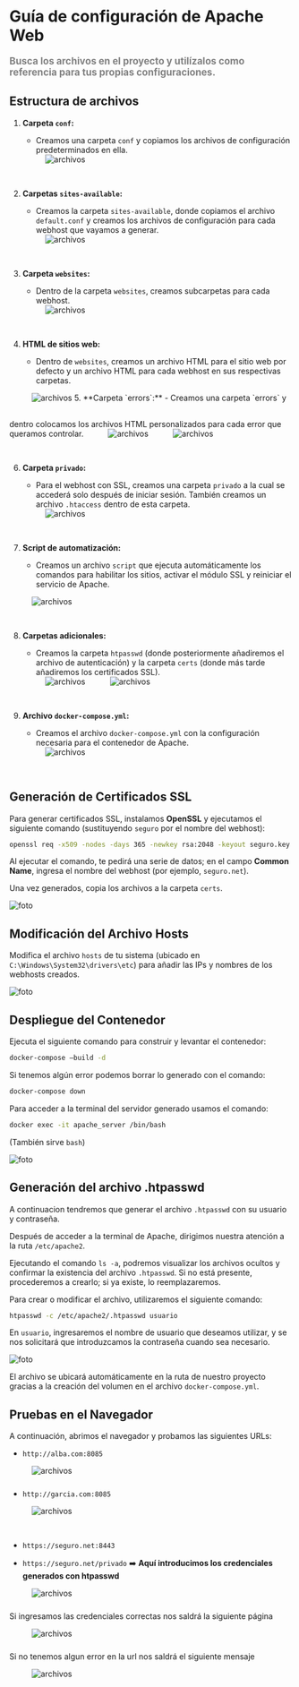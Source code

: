 
# Guía de configuración de Apache Web

<span style="color:gray; font-size:17px"> **Busca los archivos en el proyecto y utilízalos como referencia para tus propias configuraciones.**

## Estructura de archivos

1. **Carpeta `conf`:**  
   - Creamos una carpeta `conf` y copiamos los archivos de configuración predeterminados en ella.

   <img src="./images/carpetaConfDefault.jpg" alt="archivos" style="padding-left:40px; padding-bottom:30px">

2. **Carpetas `sites-available`:**  
   - Creamos la carpeta `sites-available`, donde copiamos el archivo `default.conf` y creamos los archivos de configuración para cada webhost que vayamos a generar.

   <img src="./images/carpetaSitesAvailable.jpg" alt="archivos" style="padding-left:40px; padding-bottom:30px">

3. **Carpeta `websites`:**  
   - Dentro de la carpeta `websites`, creamos subcarpetas para cada webhost.

   <img src="./images/carpetaWebsites.jpg" alt="archivos" style="padding-left:40px; padding-bottom:30px">

4. **HTML de sitios web:**  
   - Dentro de `websites`, creamos un archivo HTML para el sitio web por defecto y un archivo HTML para cada webhost en sus respectivas carpetas.

  <img src="./images/webhostDefault.jpg" alt="archivos" style="padding-left:40px; padding-bottom:30px">
5. **Carpeta `errors`:**  
   - Creamos una carpeta `errors` y dentro colocamos los archivos HTML personalizados para cada error que queramos controlar.

   <img src="./images/carpetaErrors.jpg" alt="archivos" style="padding-left:40px; padding-bottom:10px">

<img src="./images/errorHtml.jpg" alt="archivos" style="padding-left:40px; padding-bottom:30px">

6. **Carpeta `privado`:**  
   - Para el webhost con SSL, creamos una carpeta `privado` a la cual se accederá solo después de iniciar sesión. También creamos un archivo `.htaccess` dentro de esta carpeta.

   <img src="./images/websitePrivado.jpg" alt="archivos" style="padding-left:40px; padding-bottom:30px">

7. **Script de automatización:**  
   - Creamos un archivo `script` que ejecuta automáticamente los comandos para habilitar los sitios, activar el módulo SSL y reiniciar el servicio de Apache.

  <img src="./images/script.jpg" alt="archivos" style="padding-left:40px; padding-bottom:30px">

8. **Carpetas adicionales:**  
   - Creamos la carpeta `htpasswd` (donde posteriormente añadiremos el archivo de autenticación) y la carpeta `certs` (donde más tarde añadiremos los certificados SSL).

   <img src="./images/carpetaHtpasswd.jpg" alt="archivos" style="padding-left:40px; padding-bottom:30px">
   <img src="./images/carpetaCerts.jpg" alt="archivos" style="padding-left:40px; padding-bottom:30px">

9. **Archivo `docker-compose.yml`:**  
   - Creamos el archivo `docker-compose.yml` con la configuración necesaria para el contenedor de Apache.

   <img src="./images/docker-compose.jpg" alt="archivos" style="padding-left:40px; padding-bottom:30px">

## Generación de Certificados SSL

Para generar certificados SSL, instalamos **OpenSSL** y ejecutamos el siguiente comando (sustituyendo `seguro` por el nombre del webhost):

```bash
openssl req -x509 -nodes -days 365 -newkey rsa:2048 -keyout seguro.key -out seguro.crt
```

Al ejecutar el comando, te pedirá una serie de datos; en el campo **Common Name**, ingresa el nombre del webhost (por ejemplo, `seguro.net`).

Una vez generados, copia los archivos a la carpeta `certs`.

![foto](./images/certificados.jpg)

## Modificación del Archivo Hosts
Modifica el archivo `hosts` de tu sistema (ubicado en `C:\Windows\System32\drivers\etc`) para añadir las IPs y nombres de los webhosts creados.

![foto](./images/archivoHosts.jpg)

## Despliegue del Contenedor
Ejecuta el siguiente comando para construir y levantar el contenedor:

```bash
docker-compose –build -d
```
Si tenemos algún error podemos borrar lo generado con el comando:

```bash
docker-compose down
```

Para acceder a la terminal del servidor generado usamos el comando:

```bash
docker exec -it apache_server /bin/bash
```

(También sirve `bash`)

![foto](./images/comandosDocker.jpg)
## Generación del archivo .htpasswd

A continuacion tendremos que generar el archivo `.htpasswd` con su usuario y contraseña.

Después de acceder a la terminal de Apache, dirigimos nuestra atención a la ruta `/etc/apache2`.

Ejecutando el comando `ls -a`, podremos visualizar los archivos ocultos y confirmar la existencia del archivo `.htpasswd`. Si no está presente, procederemos a crearlo; si ya existe, lo reemplazaremos.

Para crear o modificar el archivo, utilizaremos el siguiente comando:

```bash
htpasswd -c /etc/apache2/.htpasswd usuario
```

En `usuario`, ingresaremos el nombre de usuario que deseamos utilizar, y se nos solicitará que introduzcamos la contraseña cuando sea necesario.

![foto](./images/htpasswd.jpg)

El archivo se ubicará automáticamente en la ruta de nuestro proyecto gracias a la creación del volumen en el archivo `docker-compose.yml`.

## Pruebas en el Navegador

A continuación, abrimos el navegador y probamos las siguientes URLs:

- `http://alba.com:8085`

<img src="./images/alba.com.jpg" alt="archivos" style="padding-left:40px; padding-bottom:10px">


- `http://garcia.com:8085`

<img src="./images/garcia.com.jpg" alt="archivos" style="padding-left:40px; padding-bottom:30px">

- `https://seguro.net:8443`

- `https://seguro.net/privado` ➡️ **Aquí introducimos los credenciales generados con htpasswd**

<img src="./images/loginPrivado.jpg" alt="archivos" style="padding-left:40px; padding-bottom:10px">

Si ingresamos las credenciales correctas nos saldrá la siguiente página

<img src="./images/net-privado.jpg" alt="archivos" style="padding-left:40px; padding-bottom:10px">

Si no tenemos algun error en la url nos saldrá el siguiente mensaje

<img src="./images/seguro.net-error404.jpg" alt="archivos" style="padding-left:40px; padding-bottom:80px">
